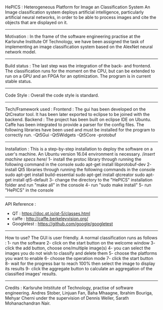 HePICS : Heterogeneous Platform for Image an Classification System
An Image classification system deploys artificial intelligence, particularly artificial neural networks, in order to be able to process images and cite the objects that are displayed on it.

___________________________________________________________________
Motivation :
In the frame of the software engineering practise at the Karlsruhe Institute Of Technology, we have been assigned the task of implementing an image classification system based on the AlexNet neural network model.

___________________________________________________________________
Build status :
The last step was the integration of the back- and frontend. The classification runs for the moment on the CPU, but can be extended to run on a GPU and an FPGA for an optimization.
The program is in current stable status.

___________________________________________________________________
Code Style :
Overall the code style is standard.

___________________________________________________________________
Tech/Framework used :
	Frontend : The gui has been developed on the QtCreator tool. It has been later exported to eclipse to be joined with the backend.
	Backend : The project has been built on eclipse IDE on Ubuntu.
	Caffe has been integrated to provide a parser for the config files.
	The following libraries have been used and must be installed for the program to correctly run.
	-Qt5Gui
	-Qt5Widgets
	-Qt5Core
	-protobuf

___________________________________________________________________
Installation :
This is a step-by-step installation to deploy the software on a user's machine.
An Ubuntu version 16.04 environment is necessary.
/*insert machine specs here*/
1- install the protoc library through running the following command in the console
sudo apt-get install libprotobuf-dev
2- install Qt5 libraries through running the following commands in the console
sudo apt-get install build-essential
sudo apt-get install qtcreator
sudo apt-get install qt5-default
3- change the directory to the "HePICS" installation folder and run "make all" in the console
4- run "sudo make install"
5- run "HePICS" in the console
___________________________________________________________________
API Reference :
- QT : https://doc.qt.io/qt-5/classes.html
- caffe : http://caffe.berkeleyvision.org/
- Googletest : https://github.com/google/googletest

___________________________________________________________________
How to use?
The GUI is user friendly. A normal classification runs as follows :
1- run the software
2- click on the start button on the welcome window
3- click the add button, choose one/multiple image(s)
4- you can select the images you do not wish to classify and delete them
5- choose the platforms you want to enable
6- choose the operation mode
7- click the start button
8- wait for the progress bar to reach 100% then select the image to display its results
9- click the aggregate button to calculate an aggregation of the classified images' results.

___________________________________________________________________
Credits :
Karlsruhe Intstitute of Technology, practise of software engineering.
Andres Stober, Linjuan Fan, Baha Mhaagne, Ibrahim Bouriga, Mehyar Cherni
under the supervision of Dennis Weller, Sarath Mohanachandran Nair.
